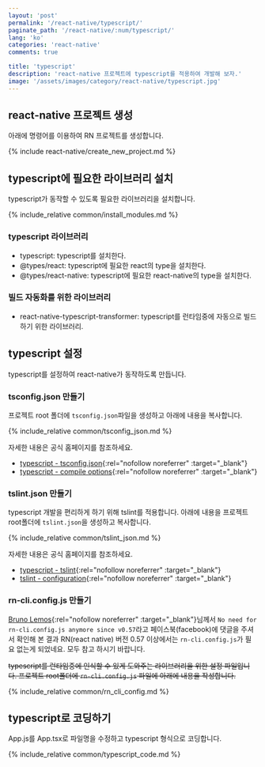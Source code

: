 ```yaml
---
layout: 'post'
permalink: '/react-native/typescript/'
paginate_path: '/react-native/:num/typescript/'
lang: 'ko'
categories: 'react-native'
comments: true

title: 'typescript'
description: 'react-native 프로젝트에 typescript를 적용하여 개발해 보자.'
image: '/assets/images/category/react-native/typescript.jpg'
---
```



## react-native 프로젝트 생성
아래에 명령어를 이용하여 RN 프로젝트를 생성합니다.

{% include react-native/create_new_project.md %}

## typescript에 필요한 라이브러리 설치
typescript가 동작할 수 있도록 필요한 라이브러리을 설치합니다.

{% include_relative common/install_modules.md %}

### typescript 라이브러리
- typescript: typescript를 설치한다.
- @types/react: typescript에 필요한 react의 type을 설치한다.
- @types/react-native: typescript에 필요한 react-native의 type을 설치한다.

### 빌드 자동화를 위한 라이브러리
- react-native-typescript-transformer: typescript를 런타임중에 자동으로 빌드하기 위한 라이브러리.

## typescript 설정
typescript를 설정하여 react-native가 동작하도록 만듭니다.

### tsconfig.json 만들기
프로젝트 root 폴더에 ```tsconfig.json```파일을 생성하고 아래에 내용을 복사합니다.

{% include_relative common/tsconfig_json.md %}

자세한 내용은 공식 홈페이지를 참조하세요.
- [typescript - tsconfig.json](https://www.typescriptlang.org/docs/handbook/tsconfig-json.html){:rel="nofollow noreferrer" :target="_blank"}
- [typescript - compile options](https://www.typescriptlang.org/docs/handbook/compiler-options.html){:rel="nofollow noreferrer" :target="_blank"}

### tslint.json 만들기
typescript 개발을 편리하게 하기 위해 tslint를 적용합니다. 아래에 내용을 프로젝트 root폴더에 ```tslint.json```을 생성하고 복사합니다.

{% include_relative common/tslint_json.md %}

자세한 내용은 공식 홈페이지를 참조하세요.
- [typescript - tslint](https://github.com/Microsoft/TypeScript-React-Starter#overriding-defaults){:rel="nofollow noreferrer" :target="_blank"}
- [tslint - configuration](https://palantir.github.io/tslint/usage/configuration/){:rel="nofollow noreferrer" :target="_blank"}

### rn-cli.config.js 만들기
[Bruno Lemos](https://www.facebook.com/brunolemos?fref=gc&dti=586400221495560){:rel="nofollow noreferrer" :target="_blank"}님께서 ```No need for rn-cli.config.js anymore since v0.57```라고 페이스북(facebook)에 댓글을 주셔서 확인해 본 결과 RN(react native) 버전 0.57 이상에서는 ```rn-cli.config.js```가 필요 없는게 되었네요. 모두 참고 하시기 바랍니다.

~~typescript를 런타임중에 인식할 수 있게 도와주는 라이브러리을 위한 설정 파일입니다. 프로젝트 root폴더에 ```rn-cli.config.js``` 파일에 아래에 내용을 작성합니다.~~

{% include_relative common/rn_cli_config.md %}

## typescript로 코딩하기
App.js를 App.tsx로 파일명을 수정하고 typescript 형식으로 코딩합니다.

{% include_relative common/typescript_code.md %}